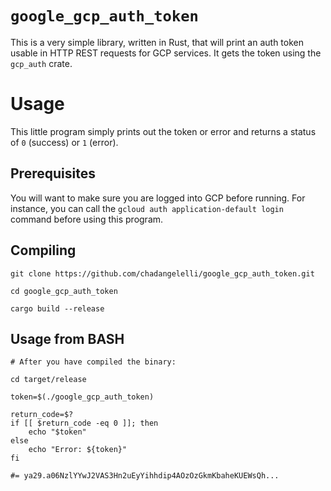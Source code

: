 # `google_gcp_auth_token`

This is a very simple library, written in Rust, that will print
an auth token usable in HTTP REST requests for GCP services. It
gets the token using the `gcp_auth` crate.

# Usage

This little program simply prints out the token or error and
returns a status of `0` (success) or `1` (error).

## Prerequisites

You will want to make sure you are logged into GCP before running.
For instance, you can call the `gcloud auth application-default login`
command before using this program.

## Compiling

```
git clone https://github.com/chadangelelli/google_gcp_auth_token.git

cd google_gcp_auth_token

cargo build --release
```

## Usage from BASH

```
# After you have compiled the binary:

cd target/release

token=$(./google_gcp_auth_token)

return_code=$?
if [[ $return_code -eq 0 ]]; then
    echo "$token"
else
    echo "Error: ${token}"
fi

#= ya29.a06NzlYYwJ2VAS3Hn2uEyYihhdip4AOzOzGkmKbaheKUEWsQh...
```
